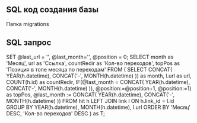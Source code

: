 SQL код создания базы
------------

Папка migrations

SQL запрос
------------

SET @last_url = '', @last_month='', @position = 0;
SELECT month as 'Месяц', url as 'Ссылка', countRedir as 'Кол-во переходов', topPos as 'Позиция в топе месяца по переходам' FROM (
    SELECT CONCAT( YEAR(h.datetime), CONCAT('-', MONTH(h.datetime) )) as month, l.url as url, COUNT(h.id) as countRedir, IF(@last_month = CONCAT( YEAR(h.datetime), CONCAT('-', MONTH(h.datetime) )), @position:=@position+1, @position:=1) as topPos, @last_month := CONCAT( YEAR(h.datetime), CONCAT('-', MONTH(h.datetime) ))
    FROM hit h
    LEFT JOIN link l ON h.link_id = l.id
    GROUP BY YEAR(h.datetime), MONTH(h.datetime), l.url
    ORDER BY 'Месяц' DESC, 'Кол-во переходов' DESC
) as T;